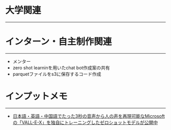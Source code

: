 # 大学関連
* * *
# インターン・自主制作関連
* * *
- メンター
- zero shot learninを用いたchat bot作成案の共有
- parquetファイルをs3に保存するコード作成
# インプットメモ
* * *
- [日本語・英語・中国語でたった3秒の音声から人の声を再現可能なMicrosoftの「VALL-E-X」を独自にトレーニングしたゼロショットモデルが公開中](https://gigazine.net/news/20230828-plachtaa-vall-e-x/)
